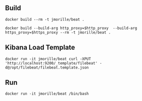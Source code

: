 

## Build
```
docker build --rm -t jmorille/beat .
```

```
docker build --build-arg http_proxy=$http_proxy  --build-arg https_proxy=$https_proxy --rm -t jmorille/beat .
```

## Kibana Load Template


```
docker run -it jmorille/beat curl -XPUT 'http://localhost:9200/_template/filebeat' -d@/opt/filebeat/filebeat.template.json
```


## Run  
```
docker run -it jmorille/beat /bin/bash
```
